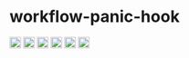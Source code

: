 # workflow-panic-hook


[<img alt="github" src="https://img.shields.io/badge/github-workflow--rs-8da0cb?style=for-the-badge&labelColor=555555&color=8da0cb&logo=github" height="20">](https://github.com/workflow-rs/workflow-rs)
[<img alt="crates.io" src="https://img.shields.io/crates/v/workflow-panic-hook.svg?maxAge=2592000&style=for-the-badge&color=fc8d62&logo=rust" height="20">](https://crates.io/crates/workflow-panic-hook)
[<img alt="docs.rs" src="https://img.shields.io/badge/docs.rs-workflow--panic--hook-56c2a5?maxAge=2592000&style=for-the-badge&logo=rust" height="20">](https://docs.rs/workflow-panic-hook)
<img alt="license" src="https://img.shields.io/crates/l/workflow-panic-hook.svg?maxAge=2592000&color=6ac&style=for-the-badge&logo=opensourceinitiative&logoColor=fff" height="20">
<img src="https://img.shields.io/badge/platform- wasm32/browser -informational?style=for-the-badge&color=50a0f0" height="20">
<img src="https://img.shields.io/badge/platform- wasm32/node.js -informational?style=for-the-badge&color=50a0f0" height="20">
